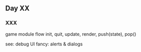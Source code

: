 ## Day XX

### XXX

game module flow
init, quit, update, render, push(state), pop()

see: debug UI
fancy: alerts & dialogs
